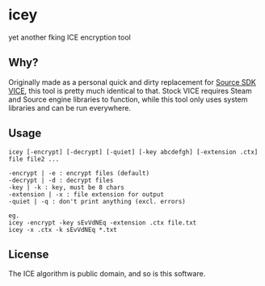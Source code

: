 # icey
yet another fking ICE encryption tool

Why?
-----
Originally made as a personal quick and dirty replacement for [Source SDK VICE](https://developer.valvesoftware.com/wiki/VICE), this tool is pretty much identical to that. Stock VICE requires Steam and Source engine libraries to function, while this tool only uses system libraries and can be run everywhere.

Usage
-----
```
icey [-encrypt] [-decrypt] [-quiet] [-key abcdefgh] [-extension .ctx] file file2 ...

-encrypt | -e : encrypt files (default)
-decrypt | -d : decrypt files
-key | -k : key, must be 8 chars
-extension | -x : file extension for output
-quiet | -q : don't print anything (excl. errors)

eg.
icey -encrypt -key sEvVdNEq -extension .ctx file.txt
icey -x .ctx -k sEvVdNEq *.txt
```

License
-----
The ICE algorithm is public domain, and so is this software.
